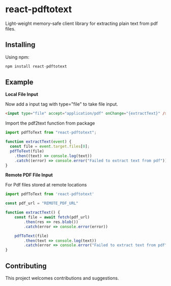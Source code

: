 # react-pdftotext

Light-weight memory-safe client library for extracting plain text from pdf files.

## Installing

Using npm:

```js
npm install react-pdftotext
```

## Example

**Local File Input**

Now add a input tag with type="file" to take file input.

```html
<input type="file" accept="application/pdf" onChange="{extractText}" />
```

Import the pdf2text function from package

```js
import pdfToText from "react-pdftotext";

function extractText(event) {
  const file = event.target.files[0];
  pdfToText(file)
    .then((text) => console.log(text))
    .catch((error) => console.error("Failed to extract text from pdf"));
}
```

**Remote PDF File Input**

For Pdf files stored at remote locations

```js
import pdfToText from 'react-pdftotext'

const pdf_url = "REMOTE_PDF_URL"

function extractText() {
    const file = await fetch(pdf_url)
        .then(res => res.blob())
        .catch(error => console.error(error))

    pdfToText(file)
        .then(text => console.log(text))
        .catch(error => console.error("Failed to extract text from pdf"))
}
```

## Contributing

This project welcomes contributions and suggestions.
